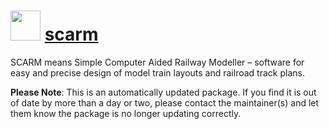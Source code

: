 # <img src="https://cdn.jsdelivr.net/gh/mkevenaar/chocolatey-packages@3eeb7ef86c3cd0ba8f4caf30b1556b5a89df4ba3/icons/scarm.png" width="48" height="48"/> [scarm](https://chocolatey.org/packages/scarm)

SCARM means Simple Computer Aided Railway Modeller – software for easy and precise design of model train layouts and railroad track plans.

**Please Note**: This is an automatically updated package. If you find it is
out of date by more than a day or two, please contact the maintainer(s) and
let them know the package is no longer updating correctly.
